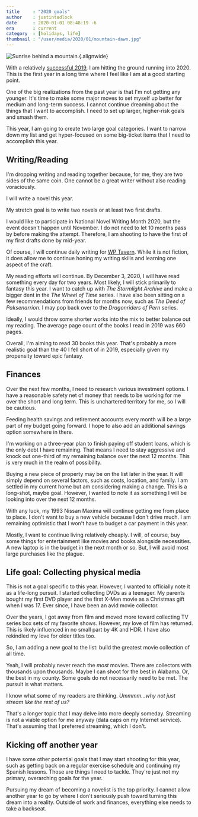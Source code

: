 ```yaml
---
title     : "2020 goals"
author    : justintadlock
date      : 2020-01-01 08:48:19 -6
era       : current
category  : [holidays, life]
thumbnail : "/user/media/2020/01/mountain-dawn.jpg"
---
```


![Sunrise behind a mountain.](http://justintadlock.com/user/media/2020/01/mountain-dawn.jpg){.alignwide}

With a relatively [successful 2019](http://justintadlock.com/archives/2019/12/31/2019-year-in-review), I am hitting the ground running into 2020.  This is the first year in a long time where I feel like I am at a good starting point.

One of the big realizations from the past year is that I'm not getting any younger.  It's time to make some major moves to set myself up better for medium and long-term success.  I cannot continue dreaming about the things that I want to accomplish.  I need to set up larger, higher-risk goals and smash them.

This year, I am going to create two large goal categories.  I want to narrow down my list and get hyper-focused on some big-ticket items that I need to accomplish this year.

## Writing/Reading

I'm dropping writing and reading together because, for me, they are two sides of the same coin.  One cannot be a great writer without also reading voraciously.

I will write a novel this year.

My stretch goal is to write two novels or at least two first drafts.

I would like to participate in National Novel Writing Month 2020, but the event doesn't happen until November.  I do not need to let 10 months pass by before making the attempt.  Therefore, I am shooting to have the first of my first drafts done by mid-year.

Of course, I will continue daily writing for [WP Tavern](https://wptavern.com).  While it is not fiction, it does allow me to continue honing my writing skills and learning one aspect of the craft.

My reading efforts will continue.  By December 3, 2020, I will have read something every day for two years.  Most likely, I will stick primarily to fantasy this year.  I want to catch up with _The Stormlight Archive_ and make a bigger dent in the _The Wheel of Time_ series.  I have also been sitting on a few recommendations from friends for months now, such as _The Deed of Paksenarrion_.  I may pop back over to the _Dragonriders of Pern_ series.

Ideally, I would throw some shorter works into the mix to better balance out my reading.  The average page count of the books I read in 2019 was 660 pages.

Overall, I'm aiming to read 30 books this year.  That's probably a more realistic goal than the 40 I fell short of in 2019, especially given my propensity toward epic fantasy.

## Finances

Over the next few months, I need to research various investment options.  I have a reasonable safety net of money that needs to be working for me over the short and long term.  This is unchartered territory for me, so I will be cautious.

Feeding health savings and retirement accounts every month will be a large part of my budget going forward.  I hope to also add an additional savings option somewhere in there.

I'm working on a three-year plan to finish paying off student loans, which is the only debt I have remaining.  That means I need to stay aggressive and knock out one-third of my remaining balance over the next 12 months.  This is very much in the realm of possibility.

Buying a new piece of property may be on the list later in the year.  It will simply depend on several factors, such as costs, location, and family.  I am settled in my current home but am considering making a change.  This is a long-shot, maybe goal.  However, I wanted to note it as something I will be looking into over the next 12 months.

With any luck, my 1993 Nissan Maxima will continue getting me from place to place.  I don't want to buy a new vehicle because I don't drive much.  I am remaining optimistic that I won't have to budget a car payment in this year.

Mostly, I want to continue living relatively cheaply.  I will, of course, buy some things for entertainment like movies and books alongside necessities.  A new laptop is in the budget in the next month or so.  But, I will avoid most large purchases like the plague.

## Life goal: Collecting physical media

This is not a goal specific to this year.  However, I wanted to officially note it as a life-long pursuit.  I started collecting DVDs as a teenager.  My parents bought my first DVD player and the first X-Men movie as a Christmas gift when I was 17.  Ever since, I have been an avid movie collector.

Over the years, I got away from film and moved more toward collecting TV series box sets of my favorite shows.  However, my love of film has returned.  This is likely influenced in no small part by 4K and HDR.  I have also rekindled my love for older titles too.

So, I am adding a new goal to the list:  build the greatest movie collection of all time.

Yeah, I will probably never reach the _most_ movies.  There are collectors with thousands upon thousands.  Maybe I can shoot for the best in Alabama.  Or, the best in my county.  Some goals do not necessarily need to be met.  The pursuit is what matters.

I know what some of my readers are thinking.  _Ummmm...why not just stream like the rest of us?_

That's a longer topic that I may delve into more deeply someday.  Streaming is not a viable option for me anyway (data caps on my Internet service).  That's assuming that I preferred streaming, which I don't.

## Kicking off another year

I have some other potential goals that I may start shooting for this year, such as getting back on a regular exercise schedule and continuing my Spanish lessons.  Those are things I need to tackle.  They're just not my primary, overarching goals for the year.

Pursuing my dream of becoming a novelist is the top priority.  I cannot allow another year to go by where I don't seriously push toward turning this dream into a reality.  Outside of work and finances, everything else needs to take a backseat.

